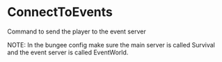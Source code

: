# ConnectToEvents
Command to send the player to the event server

NOTE: In the bungee config make sure the main server is called Survival and the event server is called EventWorld.
